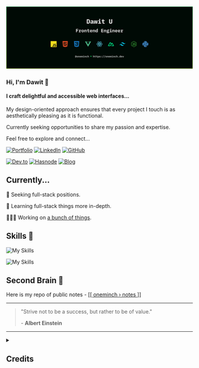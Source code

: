 ![Header Image](/assets/gh-readme-cover-img.svg)

### Hi, I'm Dawit 👋

#### **I craft delightful and accessible web interfaces...**

My design-oriented approach ensures that every project I touch is as aesthetically pleasing as it is functional.

Currently seeking opportunities to share my passion and expertise. 

Feel free to explore and connect...

[![Portfolio](https://img.shields.io/badge/Portfolio-000000?style=flat&logo=about.me&logoColor=white)](https://oneminch.dev/)
[![LinkedIn](https://img.shields.io/badge/LinkedIn-0077B5?style=flat&logo=linkedin&logoColor=white)](https://linkedin.com/in/oneminch/)
[![GitHub](https://img.shields.io/badge/GitHub-100000?style=flat&logo=github&logoColor=white)](https://github.com/oneminch/)

[![Dev.to](https://img.shields.io/badge/Dev.to-0A0A0A?style=flat&logo=devdotto&logoColor=white)](https://dev.to/oneminch/)
[![Hasnode](https://img.shields.io/badge/Hashnode-2962FF?style=flat&logo=hashnode&logoColor=white)](https://hashnode.com/@oneminch/)
[![Blog](https://img.shields.io/badge/Blog-F88900?style=flat&logo=rss&logoColor=white)](https://oneminch.dev/blog)

## Currently...

💼 Seeking full-stack positions.

🧠 Learning full-stack things more in-depth.

👨🏽‍💻 Working on [a bunch of things](https://github.com/oneminch?tab=repositories).

## Skills 📐

![My Skills](https://skillicons.dev/icons?i=js,html,css,react,vue,nuxt)

![My Skills](https://skillicons.dev/icons?i=typescript,nodejs,python,flask,postgres)

## Second Brain 🧠

Here is my repo of public notes - [[[ oneminch › notes ]]](https://github.com/oneminch/notes/)

---

> "Strive not to be a success, but rather to be of value."
>
> \- **Albert Einstein**

---

<details>
  <summary>
    <h2>Credits</h2>
  </summary>
  <p><a href="https://github.com/alexandresanlim/Badges4-README.md-Profile">alexandresanlim/Badges4-README.md-Profile</a></p>
  <p><a href="https://github.com/Evavic44/Evavic44">Evavic44/Evavic44</a> (Inspiration)</p>
  <p><a href="https://github.com/tandpfun/skill-icons">tandpfun/skill-icons</a></p>
</details>
